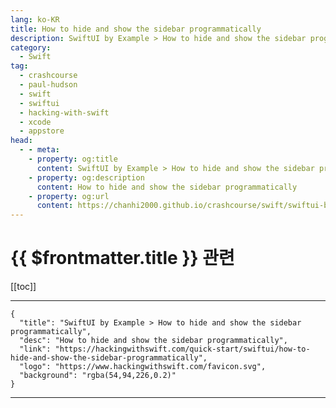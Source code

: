 ```yaml
---
lang: ko-KR
title: How to hide and show the sidebar programmatically
description: SwiftUI by Example > How to hide and show the sidebar programmatically
category:
  - Swift
tag: 
  - crashcourse
  - paul-hudson
  - swift
  - swiftui
  - hacking-with-swift
  - xcode
  - appstore
head:
  - - meta:
    - property: og:title
      content: SwiftUI by Example > How to hide and show the sidebar programmatically
    - property: og:description
      content: How to hide and show the sidebar programmatically
    - property: og:url
      content: https://chanhi2000.github.io/crashcourse/swift/swiftui-by-example/13-navigation/how-to-hide-and-show-the-sidebar-programmatically.html
---
```


# {{ $frontmatter.title }} 관련

[[toc]]

---

```component VPCard
{
  "title": "SwiftUI by Example > How to hide and show the sidebar programmatically",
  "desc": "How to hide and show the sidebar programmatically",
  "link": "https://hackingwithswift.com/quick-start/swiftui/how-to-hide-and-show-the-sidebar-programmatically",
  "logo": "https://www.hackingwithswift.com/favicon.svg",
  "background": "rgba(54,94,226,0.2)"
}
```

---

<TagLinks />
